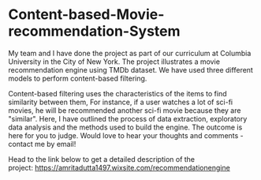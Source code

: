 # Content-based-Movie-recommendation-System
My team and I have done the project as part of our curriculum at Columbia University in the City of New York. The project illustrates a movie recommendation engine using TMDb dataset. We have used three different models to perform content-based filtering.

Content-based filtering uses the characteristics of the items to find similarity between them, For instance, if a user watches a lot of sci-fi movies, he will be recommended another sci-fi movie because they are "similar". Here, I have outlined the process of data extraction, exploratory data analysis and the methods used to build the engine. The outcome is here for you to judge. Would love to hear your thoughts and comments - contact me by email!

Head to the link below to get a detailed description of the project: https://amritadutta1497.wixsite.com/recommendationengine

